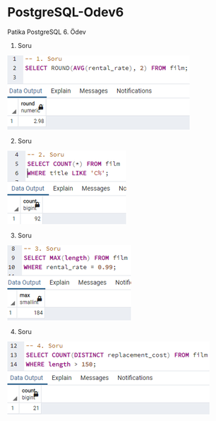 # PostgreSQL-Odev6
Patika PostgreSQL 6. Ödev

1. Soru

![](/images/1.png)

2. Soru

![](/images/2.png)

3. Soru

![](/images/3.png)

4. Soru

![](/images/4.png)

